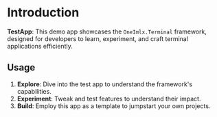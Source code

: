 # Introduction
**TestApp**: This demo app showcases the `OneImlx.Terminal` framework, designed for developers to learn, experiment, and craft terminal applications efficiently.

## Usage
1. **Explore**: Dive into the test app to understand the framework's capabilities.
2. **Experiment**: Tweak and test features to understand their impact.
3. **Build**: Employ this app as a template to jumpstart your own projects.
